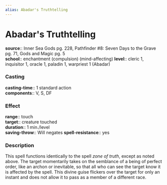 ```yaml
---
alias: Abadar's Truthtelling
---
```


# Abadar's Truthtelling 

**source**:: Inner Sea Gods pg. 228, Pathfinder \#8: Seven Days to the Grave pg. 71, Gods and Magic pg. 5  
**school**:: enchantment (compulsion) (mind-affecting)
**level**:: cleric 1, inquisitor 1, oracle 1, paladin 1, warpriest 1 (Abadar)

### Casting 

**casting-time**:: 1 standard action  
**components**:: V, S, DF

### Effect 

**range**:: touch  
**target**:: creature touched  
**duration**:: 1 min./level  
**saving-throw**:: Will negates
**spell-resistance**:: yes

### Description 

This spell functions identically to the spell *zone of truth*, except as noted above. The target momentarily takes on the semblance of a being of perfect order, like an archon or inevitable, so that all who can see the target know it is affected by the spell. This divine guise flickers over the target for only an instant and does not allow it to pass as a member of a different race.
